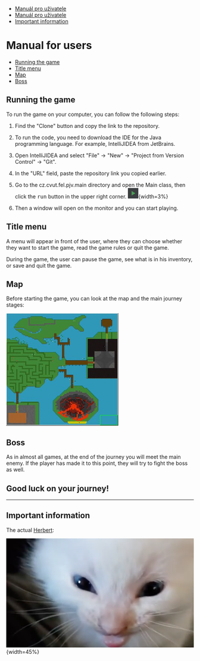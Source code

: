 + [Manuál pro uživatele](#manuál-pro-uživatele)
+ [Manuál pro uživatele](#manuál-pro-uživatele)
+ [Important information](#important-information)

# Manual for users
+ [Running the game](#running-the-game)
+ [Title menu](#title-menu)
+ [Map](#map)
+ [Boss](#boss)

## Running the game

To run the game on your computer, you can follow the following steps:

1. Find the "Clone" button and copy the link to the repository.

2. To run the code, you need to download the IDE for the Java programming language. For example, IntelliJIDEA from JetBrains.

3. Open IntelliJIDEA and select "File" -> "New" -> "Project from Version Control" -> "Git".

4. In the "URL" field, paste the repository link you copied earlier.

5. Go to the cz.cvut.fel.pjv.main directory and open the Main class, then click the <kbd>run</kbd> button in the upper right corner. ![run](run.png){width=3%}

6. Then a window will open on the monitor and you can start playing.

## Title menu
A menu will appear in front of the user, where they can choose whether they want to start the game, read the game rules or quit the game.

During the game, the user can pause the game, see what is in his inventory, or save and quit the game.

## Map
Before starting the game, you can look at the map and the main journey stages:

![open_map](open_map.jpg)

## Boss

As in almost all games, at the end of the journey you will meet the main enemy. If the player has made it to this point, they will try to fight the boss as well.

## Good luck on your journey!


---------------
## Important information
The actual [Herbert](https://www.youtube.com/shorts/vpQ1OVmMCkY):

![herbert](herbert.png){width=45%}
